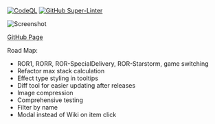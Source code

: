 [![CodeQL](https://github.com/valueduser/ror2-max-stacks/actions/workflows/codeql-analysis.yml/badge.svg)](https://github.com/valueduser/ror2-max-stacks/actions/workflows/codeql-analysis.yml)
[![GitHub Super-Linter](https://github.com/valueduser/ror2-max-stacks/workflows/Lint%20Code%20Base/badge.svg)](https://github.com/marketplace/actions/super-linter)

![Screenshot](https://user-images.githubusercontent.com/1742617/156068087-de90552c-f1ba-4ae2-9d3b-a95d8d81365b.png)

[GitHub Page](https://valueduser.github.io/ror2-max-stacks/)

Road Map:

- ROR1, RORR, ROR-SpecialDelivery, ROR-Starstorm, game switching
- Refactor max stack calculation
- Effect type styling in tooltips
- Diff tool for easier updating after releases
- Image compression
- Comprehensive testing
- Filter by name
- Modal instead of Wiki on item click

